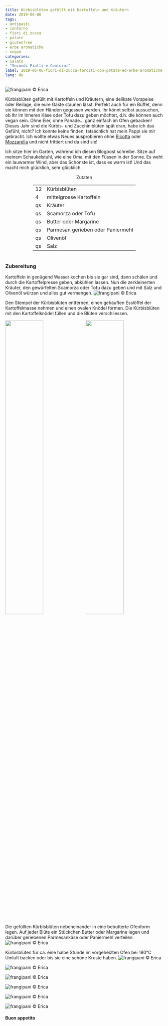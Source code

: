 ```yaml
---
title: Kürbisblüten gefüllt mit Kartoffeln und Kräutern
date: 2019-06-06
tags:
- antipasti
- contorno
- fiori di zucca
- patate
- glutenfree
- erbe aromatiche
- vegan
categories:
- Salato
- "Secondi Piatti e Contorni"
label: 2019-06-06-fiori-di-zucca-farciti-con-patate-ed-erbe-aromatiche
lang: de
---
```

![](../2019-06-06-fiori-di-zucca-farciti-con-patate-ed-erbe-aromatiche/header.jpeg "frangipani © Erica")

Kürbisblüten gefüllt mit Kartoffeln und Kräutern, eine delikate Vorspeise oder Beilage, die eure Gäste staunen lässt. Perfekt auch für ein Büffet, denn sie können mit den Händen gegessen werden. Ihr könnt selbst aussuchen, ob ihr im Inneren Käse oder Tofu dazu geben möchtet, d.h. die können auch vegan sein. Ohne Eier, ohne Panade... ganz einfach im Ofen gebacken! Dieses Jahr sind die Kürbis- und Zucchiniblüten spät dran, habe ich das Gefühl, nicht? Ich konnte keine finden, tatsächlich hat mein Pappi sie mir gebracht. Ich wollte etwas Neues ausprobieren ohne <a href="https://frangipani.raiano.ch/2015-04-25-fiori-di-zucca-ripieni-di-ricotta-e-spinaci/" target="_blank">Ricotta</a> oder <a href="https://frangipani.raiano.ch/2014-03-19-fiori-di-zucca-ripieni-di-mozzarella/" target="_blank">Mozzarella</a> und nicht frittiert und da sind sie! 

Ich sitze hier im Garten, während ich diesen Blogpost schreibe. Sitze auf meinem Schaukelstuhl, wie eine Oma, mit den Füssen in der Sonne. Es weht ein lauwarmer Wind, aber das Schönste ist, dass es warm ist! Und das macht mich glücklich, sehr glücklich.

<div id="wrapper" style="text-align: center">
  <div id="yourdiv" style="display: inline-block;">
    <div class="ingredients">
      <div class="ingredients-title">Zutaten</div>
      <table>
        <tbody>
          <tr>
            <td>12</td>
            <td>Kürbisblüten</td>
          </tr>
          <tr>
            <td>4</td>
            <td>mittelgrosse Kartoffeln</td>
          </tr>
          <tr>
            <td>qs</td>
            <td>Kräuter</td>
          </tr>
          <tr>
            <td>qs</td>
            <td>Scamorza oder Tofu</td>
          </tr>
          <tr>
            <td>qs</td>
            <td>Butter oder Margarine</td>
          </tr>
          <tr>
            <td>qs</td>
            <td>Parmesan gerieben oder Paniermehl</td>
          </tr>
          <tr>
            <td>qs</td>
            <td>Olivenöl</td>
          </tr>
          <tr>
            <td>qs</td>
            <td>Salz</td>    
          </tr>
        </tbody>
      </table>
    </div>
  </div>
</div>


<h3>
	<font color="grey">
		<i class="fa fa-cogs"></i>
	</font> Zubereitung
</h3>

Kartoffeln in genügend Wasser kochen bis sie gar sind, dann schälen und durch die Kartoffelpresse geben, abkühlen lassen. Nun die zerkleinerten Kräuter, den gewürfelten Scamorza oder Tofu dazu geben und mit Salz und Olivenöl würzen und alles gut vermengen.
![](../2019-06-06-fiori-di-zucca-farciti-con-patate-ed-erbe-aromatiche/patate.jpeg "frangipani © Erica")

Den Stempel der Kürbisblüten entfernen, einen gehäuften Esslöffel der Kartoffelmasse nehmen und einen ovalen Knödel formen. Die Kürbisblüten mit den Kartoffelknödel füllen und die Blüten verschliessen.
<p>
  <div style="width: 100%; margin-bottom: ">
    <img style="float: left; width: 49%; margin-right: 1%" src="../2019-06-06-fiori-di-zucca-farciti-con-patate-ed-erbe-aromatiche/farcire1.jpeg" alt="" title="frangipani © Erica" />
    <img style="float: left; width: 49%; margin-left: 1%" src="../2019-06-06-fiori-di-zucca-farciti-con-patate-ed-erbe-aromatiche/farcire2.jpeg" alt="" title="frangipani © Erica" />
    <div style="clear: both"></div>
  </div>
</p>

Die gefüllten Kürbisblüten nebeneinander in eine bebutterte Ofenform legen. Auf jeder Blüte ein Stückchen Butter oder Margarine legen und darüber geriebenen Parmesankäse oder Paniermehl verteilen.
![](../2019-06-06-fiori-di-zucca-farciti-con-patate-ed-erbe-aromatiche/teglia.jpeg "frangipani © Erica")

Kürbisblüten für ca. eine halbe Stunde im vorgeheizten Ofen bei 180°C Umluft backen oder bis sie eine schöne Kruste haben.
![](../2019-06-06-fiori-di-zucca-farciti-con-patate-ed-erbe-aromatiche/risultato1.jpeg "frangipani © Erica")

![](../2019-06-06-fiori-di-zucca-farciti-con-patate-ed-erbe-aromatiche/risultato2.jpeg "frangipani © Erica")

![](../2019-06-06-fiori-di-zucca-farciti-con-patate-ed-erbe-aromatiche/risultato3.jpeg "frangipani © Erica")

![](../2019-06-06-fiori-di-zucca-farciti-con-patate-ed-erbe-aromatiche/risultato4.jpeg "frangipani © Erica")

![](../2019-06-06-fiori-di-zucca-farciti-con-patate-ed-erbe-aromatiche/risultato5.jpeg "frangipani © Erica")

![](../2019-06-06-fiori-di-zucca-farciti-con-patate-ed-erbe-aromatiche/risultato6.jpeg "frangipani © Erica")

<h4>Buon appetito
  <font color="red">
    <i class="fa fa-smile-o"></i>
  </font>
</h4>
